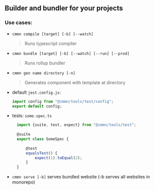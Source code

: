 ## Builder and bundler for your projects

### Use cases:
* `cmmn compile [target] [-b] [--watch]`
  > Runs typescript compiler
  
* `cmmn bundle [target] [-b] [--watch] [--run] [--prod]`
  > Runs rollup bundler
  
* `cmmn gen name directory [-n]`
  > Generates component with template at directory

* default `jest.config.js`:
    ```typescript
    import config from "@cmmn/tools/test/config";
    export default config;
    ```
  
* tests: `some.spec.ts`
  ```typescript
    import {suite, test, expect} from "@cmmn/tools/test";
    
    @suite
    export class SomeSpec {
    
        @test
        equalsTest() {
            expect(1).toEqual(2);
        }
    }
    ```
* `cmmn serve [-b]`
  serves bundled website (-b serves all websites in monorepo)